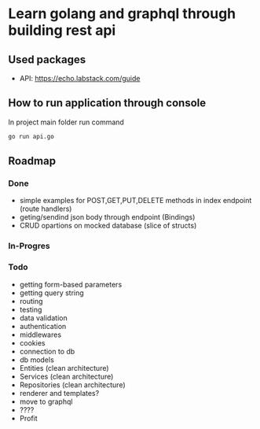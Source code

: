 # Learn golang and graphql through building rest api
## Used packages
- API: https://echo.labstack.com/guide

## How to run application through console
In project main folder run command
```bash
go run api.go
```

## Roadmap
### Done
- simple examples for POST,GET,PUT,DELETE methods in index endpoint (route handlers)
- geting/sendind json body through endpoint (Bindings)
- CRUD opartions on mocked database (slice of structs)


### In-Progres


### Todo
- getting form-based parameters
- getting query string
- routing
- testing
- data validation
- authentication
- middlewares
- cookies
- connection to db
- db models
- Entities (clean architecture)
- Services (clean architecture)
- Repositories (clean architecture)
- renderer and templates?
- move to graphql
- ????
- Profit


